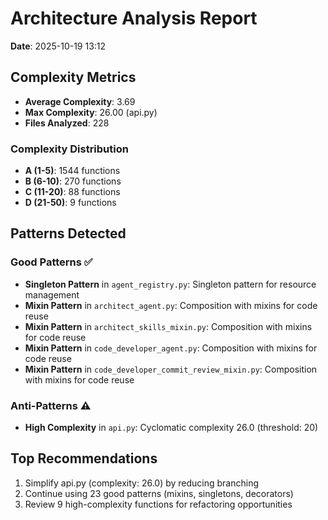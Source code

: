 # Architecture Analysis Report

**Date**: 2025-10-19 13:12

## Complexity Metrics

- **Average Complexity**: 3.69
- **Max Complexity**: 26.00 (api.py)
- **Files Analyzed**: 228

### Complexity Distribution

- **A (1-5)**: 1544 functions
- **B (6-10)**: 270 functions
- **C (11-20)**: 88 functions
- **D (21-50)**: 9 functions

## Patterns Detected

### Good Patterns ✅

- **Singleton Pattern** in `agent_registry.py`: Singleton pattern for resource management
- **Mixin Pattern** in `architect_agent.py`: Composition with mixins for code reuse
- **Mixin Pattern** in `architect_skills_mixin.py`: Composition with mixins for code reuse
- **Mixin Pattern** in `code_developer_agent.py`: Composition with mixins for code reuse
- **Mixin Pattern** in `code_developer_commit_review_mixin.py`: Composition with mixins for code reuse

### Anti-Patterns ⚠️

- **High Complexity** in `api.py`: Cyclomatic complexity 26.0 (threshold: 20)

## Top Recommendations

1. Simplify api.py (complexity: 26.0) by reducing branching
2. Continue using 23 good patterns (mixins, singletons, decorators)
3. Review 9 high-complexity functions for refactoring opportunities
